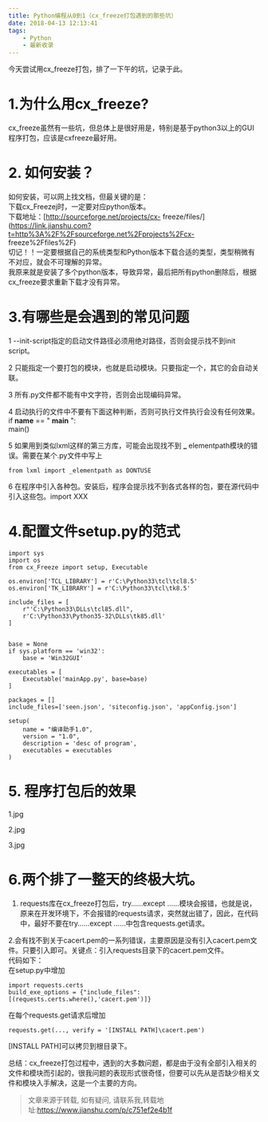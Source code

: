 ```yaml
---
title: Python编程从0到1（cx_freeze打包遇到的那些坑）
date: 2018-04-13 12:13:41
tags:
	- Python
	- 最新收录
---
```

今天尝试用cx_freeze打包，排了一下午的坑，记录于此。

# 1.为什么用cx_freeze?

cx_freeze虽然有一些坑，但总体上是很好用是，特别是基于python3以上的GUI程序打包，应该是cxfreeze最好用。

# 2\. 如何安装？

如何安装，可以网上找文档，但最关键的是：  
下载cx_Freezej时，一定要对应python版本。  
下载地址：[http://sourceforge.net/projects/cx-
freeze/files/](https://link.jianshu.com?t=http%3A%2F%2Fsourceforge.net%2Fprojects%2Fcx-
freeze%2Ffiles%2F)  
切记！！一定要根据自己的系统类型和Python版本下载合适的类型，类型稍微有不对应，就会不可理解的异常。  
我原来就是安装了多个python版本，导致异常，最后把所有python删除后，根据cx_freeze要求重新下载才没有异常。

# 3.有哪些是会遇到的常见问题

1 --init-script指定的启动文件路径必须用绝对路径，否则会提示找不到init script。

2 只能指定一个要打包的模块，也就是启动模块。只要指定一个，其它的会自动关联。

3 所有.py文件都不能有中文字符，否则会出现编码异常。

4 启动执行的文件中不要有下面这种判断，否则可执行文件执行会没有任何效果。  
if **name** == " **main** ":  
main()

5 如果用到类似lxml这样的第三方库，可能会出现找不到 **_** elementpath模块的错误。需要在某个.py文件中写上

    
    
    from lxml import _elementpath as DONTUSE
    

6 在程序中引入各种包。安装后，程序会提示找不到各式各样的包，要在源代码中引入这些包。import XXX

# 4.配置文件setup.py的范式

    
    
    import sys
    import os
    from cx_Freeze import setup, Executable
    
    os.environ['TCL_LIBRARY'] = r'C:\Python33\tcl\tcl8.5'
    os.environ['TK_LIBRARY'] = r'C:\Python33\tcl\tk8.5'
    
    include_files = [
        r"'C:\Python33\DLLs\tcl85.dll",
        r'C:\Python33\Python35-32\DLLs\tk85.dll'
    ]
    
    
    base = None
    if sys.platform == 'win32':
        base = 'Win32GUI'
    
    executables = [
        Executable('mainApp.py', base=base)
    ]
    
    packages = []
    include_files=['seen.json', 'siteconfig.json', 'appConfig.json']
    
    setup(
        name = "编译助手1.0",
        version = "1.0",
        description = 'desc of program',
        executables = executables
    )
    

# 5\. 程序打包后的效果

1.jpg

2.jpg

3.jpg

# 6.两个排了一整天的终极大坑。

  1. requests库在cx_freeze打包后，try……except ……模块会报错，也就是说，原来在开发环境下，不会报错的requests请求，突然就出错了，因此，在代码中，最好不要在try……except ……中包含requests.get请求。

2.会有找不到关于cacert.pem的一系列错误，主要原因是没有引入cacert.pem文件。只要引入即可。关键点：引入requests目录下的cacert.pem文件。  
代码如下：  
在setup.py中增加

    
    
    import requests.certs
    build_exe_options = {"include_files":[(requests.certs.where(),'cacert.pem')]}
    

在每个requests.get请求后增加

    
    
    requests.get(..., verify = '[INSTALL PATH]\cacert.pem')
    

[INSTALL PATH]可以拷贝到根目录下。

总结：cx_freeze打包过程中，遇到的大多数问题，都是由于没有全部引入相关的文件和模块而引起的，很我问题的表现形式很奇怪，但要可以先从是否缺少相关文件和模块入手解决，这是一个主要的方向。


> 文章来源于转载, 如有疑问, 请联系我,转载地址:https://www.jianshu.com/p/c751ef2e4b1f 